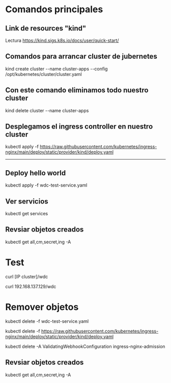 # Comandos principales

## Link de resources "kind"

Lectura https://kind.sigs.k8s.io/docs/user/quick-start/

## Comandos para arrancar cluster de jubernetes


kind create cluster --name cluster-apps --config /opt/kubernetes/cluster/cluster.yaml

## Con este comando eliminamos todo nuestro cluster
kind delete cluster --name cluster-apps

## Desplegamos el ingress controller en nuestro cluster

kubectl apply -f https://raw.githubusercontent.com/kubernetes/ingress-nginx/main/deploy/static/provider/kind/deploy.yaml



------------------------------------------


## Deploy hello world

kubectl apply -f wdc-test-service.yaml

## Ver servicios

kubectl get services

## Revsiar objetos creados

kubectl get all,cm,secret,ing -A

# Test

curl [IP cluster]/wdc

curl 192.168.137.129/wdc


# Remover objetos


kubectl delete -f wdc-test-service.yaml

kubectl delete -f https://raw.githubusercontent.com/kubernetes/ingress-nginx/main/deploy/static/provider/kind/deploy.yaml

kubectl delete -A ValidatingWebhookConfiguration ingress-nginx-admission


## Revsiar objetos creados

kubectl get all,cm,secret,ing -A